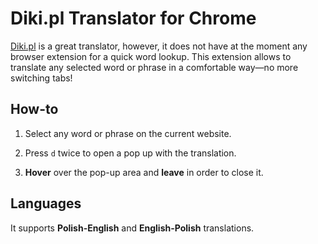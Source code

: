 # Diki.pl Translator for Chrome

[Diki.pl](https://www.diki.pl) is a great translator, however, it does not have at the moment any browser extension for a quick word lookup. This extension allows to translate any selected word or phrase in a comfortable way—no more switching tabs!

## How-to

1. Select any word or phrase on the current website.

2. Press `d` twice to open a pop up with the translation.

3. **Hover** over the pop-up area and **leave** in order to close it.

## Languages

It supports **Polish-English** and **English-Polish** translations.
